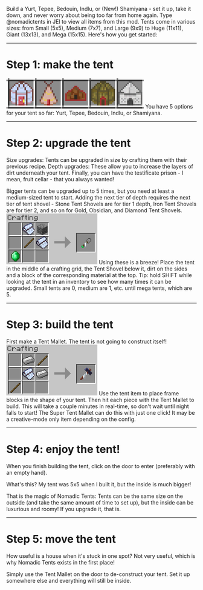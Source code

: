 Build a Yurt, Tepee, Bedouin, Indlu, or (New!) Shamiyana - set it up, take it down, and never worry about being too far from home again.
Type @nomadictents in JEI to view all items from this mod.
Tents come in various sizes: from Small (5x5), Medium (7x7), and Large (9x9) to Huge (11x11), Giant (13x13), and Mega (15x15). Here's how you get started:
___

# Step 1: make the tent
![](1.png)
You have 5 options for your tent so far: Yurt, Tepee, Bedouin, Indlu, or Shamiyana.
___
# Step 2: upgrade the tent
Size upgrades: Tents can be upgraded in size by crafting them with their previous recipe.
Depth upgrades:  These allow you to increase the layers of dirt underneath your tent. Finally, you can have the testificate prison - I mean, fruit cellar - that you always wanted!

Bigger tents can be upgraded up to 5 times, but you need at least a medium-sized tent to start. Adding the next tier of depth requires the next tier of tent shovel - Stone Tent Shovels are for tier 1 depth, Iron Tent Shovels are for tier 2, and so on for Gold, Obsidian, and Diamond Tent Shovels.
![](2.png)
Using these is a breeze! Place the tent in the middle of a crafting grid, the Tent Shovel below it, dirt on the sides and a block of the corresponding material at the top.
Tip:  hold SHIFT while looking at the tent in an inventory to see how many times it can be upgraded. Small tents are 0, medium are 1, etc. until mega tents, which are 5.
___
# Step 3: build the tent
First make a Tent Mallet. The tent is not going to construct itself!
![](3.png)
Use the tent item to place frame blocks in the shape of your tent. Then hit each piece with the Tent Mallet to build. This will take a couple minutes in real-time, so don't wait until night falls to start!
The Super Tent Mallet can do this with just one click! It may be a creative-mode only item depending on the config.
___
# Step 4: enjoy the tent!
When you finish building the tent, click on the door to enter (preferably with an empty hand).

What's this? My tent was 5x5 when I built it, but the inside is much bigger!

That is the magic of Nomadic Tents: Tents can be the same size on the outside (and take the same amount of time to set up), but the inside can be luxurious and roomy! If you upgrade it, that is.
___
# Step 5: move the tent
How useful is a house when it's stuck in one spot? Not very useful, which is why Nomadic Tents exists in the first place!

Simply use the Tent Mallet on the door to de-construct your tent. Set it up somewhere else and everything will still be inside.